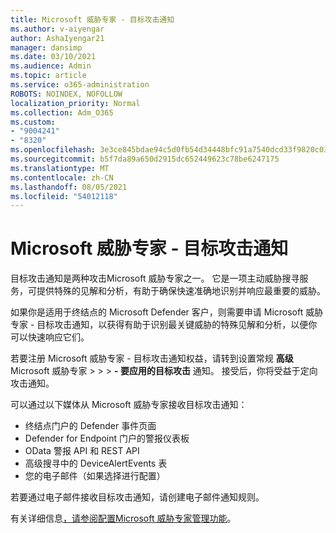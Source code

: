 ```yaml
---
title: Microsoft 威胁专家 - 目标攻击通知
ms.author: v-aiyengar
author: AshaIyengar21
manager: dansimp
ms.date: 03/10/2021
ms.audience: Admin
ms.topic: article
ms.service: o365-administration
ROBOTS: NOINDEX, NOFOLLOW
localization_priority: Normal
ms.collection: Adm_O365
ms.custom:
- "9004241"
- "8320"
ms.openlocfilehash: 3e3ce845bdae94c5d0fb54d34448bfc91a7540dcd33f9820c030406f19108f97
ms.sourcegitcommit: b5f7da89a650d2915dc652449623c78be6247175
ms.translationtype: MT
ms.contentlocale: zh-CN
ms.lasthandoff: 08/05/2021
ms.locfileid: "54012118"
---
```

# <a name="microsoft-threat-experts---targeted-attack-notification"></a>Microsoft 威胁专家 - 目标攻击通知

目标攻击通知是两种攻击Microsoft 威胁专家之一。 它是一项主动威胁搜寻服务，可提供特殊的见解和分析，有助于确保快速准确地识别并响应最重要的威胁。

如果你是适用于终结点的 Microsoft Defender 客户，则需要申请 Microsoft 威胁专家 - 目标攻击通知，以获得有助于识别最关键威胁的特殊见解和分析，以便你可以快速响应它们。

若要注册 Microsoft 威胁专家 - 目标攻击通知权益，请转到设置常规 **高级** Microsoft 威胁专家  >    >    >  **- 要应用的目标攻击** 通知。 接受后，你将受益于定向攻击通知。

可以通过以下媒体从 Microsoft 威胁专家接收目标攻击通知：

- 终结点门户的 Defender 事件页面
- Defender for Endpoint 门户的警报仪表板
- OData 警报 API 和 REST API
- 高级搜寻中的 DeviceAlertEvents 表
- 您的电子邮件（如果选择进行配置）

若要通过电子邮件接收目标攻击通知，请创建电子邮件通知规则。 

有关详细信息[，请参阅配置Microsoft 威胁专家管理功能](/windows/security/threat-protection/microsoft-defender-atp/configure-microsoft-threat-experts)。
